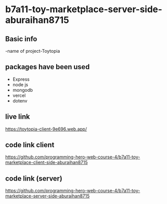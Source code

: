 # b7a11-toy-marketplace-server-side-aburaihan8715

## Basic info

-name of project-Toytopia

## packages have been used

- Express
- node js
- mongodb
- vercel
- dotenv

## live link

https://toytopia-client-9e696.web.app/

## code link client

https://github.com/programming-hero-web-course-4/b7a11-toy-marketplace-client-side-aburaihan8715

## code link (server)

https://github.com/programming-hero-web-course-4/b7a11-toy-marketplace-server-side-aburaihan8715
